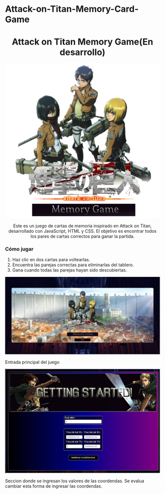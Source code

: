 # Attack-on-Titan-Memory-Card-Game
<h1 align="center">Attack on Titan Memory Game(En desarrollo) </h1>

<p align="center">
  <img src="imgLogo/imgLogo2.png" alt="Mi Logo" />
</p>
<p align="center">
Este es un juego de cartas de memoria inspirado en Attack on Titan, desarrollado con JavaScript, HTML y CSS. El objetivo es encontrar todos los pares de cartas correctos para ganar la partida.
 <h3>Cómo jugar</h3>
<ol>
  <li>Haz clic en dos cartas para voltearlas.</li>
  <li>Encuentra las parejas correctas para eliminarlas del tablero.</li>
  <li>Gana cuando todas las parejas hayan sido descubiertas.</li>
</ol>
</p>
<p aling="center">
  <img src="images/capture1.jpg" alt="menu"/>
</p>
<p aling="center">
  <figcaption>Entrada principal del juego</figcaption>
</p>
<div>
  <img src="images/cargaCoordenadas.jpg" alt="carga-coordenadas"/>  
  <p aling="left">
    Seccion donde se ingresan los valores de las coordendas. Se evalua cambiar esta forma de ingresar las coordendas.
  </p>
</div>


